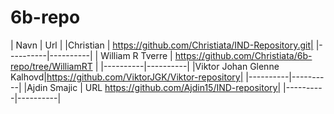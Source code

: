 # 6b-repo

| Navn | Url |
|Christian | https://github.com/Christiata/IND-Repository.git|
|----------|----------|
| William R Tverre | https://github.com/Christiata/6b-repo/tree/WilliamRT |
|----------|----------|
|Viktor Johan Glenne Kalhovd|https://github.com/ViktorJGK/Viktor-repository|
|----------|----------|
|Ajdin Smajic | URL https://github.com/Ajdin15/IND-repository|
|----------|----------|


